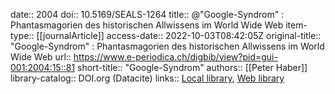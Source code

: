 date:: 2004
doi:: 10.5169/SEALS-1264
title:: @"Google-Syndrom" : Phantasmagorien des historischen Allwissens im World Wide Web
item-type:: [[journalArticle]]
access-date:: 2022-10-03T08:42:05Z
original-title:: "Google-Syndrom" : Phantasmagorien des historischen Allwissens im World Wide Web
url:: https://www.e-periodica.ch/digbib/view?pid=gui-001:2004:15::81
short-title:: "Google-Syndrom"
authors:: [[Peter Haber]]
library-catalog:: DOI.org (Datacite)
links:: [Local library](zotero://select/groups/2386895/items/5MHNZU9U), [Web library](https://www.zotero.org/groups/2386895/items/5MHNZU9U)
